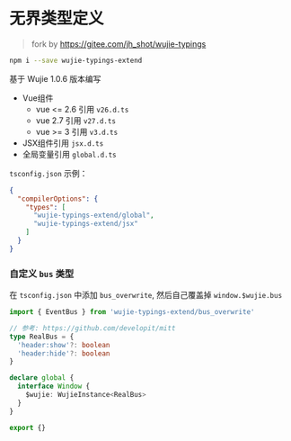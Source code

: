 # 无界类型定义

> fork by https://gitee.com/jh_shot/wujie-typings

```bash
npm i --save wujie-typings-extend
```

基于 Wujie 1.0.6 版本编写

- Vue组件
  - vue <= 2.6 引用 `v26.d.ts`
  - vue 2.7 引用 `v27.d.ts`
  - vue >= 3 引用 `v3.d.ts`
- JSX组件引用 `jsx.d.ts`
- 全局变量引用 `global.d.ts`

`tsconfig.json` 示例：

```json
{
  "compilerOptions": {
    "types": [
      "wujie-typings-extend/global",
      "wujie-typings-extend/jsx"
    ]
  }
}
```

### 自定义 `bus` 类型

在 `tsconfig.json` 中添加 `bus_overwrite`, 然后自己覆盖掉 `window.$wujie.bus`

```ts
import { EventBus } from 'wujie-typings-extend/bus_overwrite'

// 参考: https://github.com/developit/mitt
type RealBus = {
  'header:show'?: boolean
  'header:hide'?: boolean
}

declare global {
  interface Window {
    $wujie: WujieInstance<RealBus>
  }
}

export {}
```